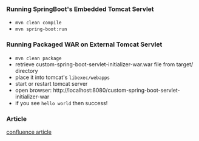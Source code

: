 ### Running SpringBoot's Embedded Tomcat Servlet
- `mvn clean compile`
- `mvn spring-boot:run`

### Running Packaged WAR on External Tomcat Servlet
- `mvn clean package`
- retrieve custom-spring-boot-servlet-initializer-war.war file from target/ directory
- place it into tomcat's `libexec/webapps`
- start or restart tomcat server
- open browser: http://localhost:8080/custom-spring-boot-servlet-initializer-war
- if you see `hello world` then success!

### Article
[confluence article](http://confluence.marcuschiu.com/pages/viewpage.action?pageId=21168310)